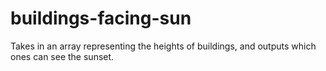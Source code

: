 # buildings-facing-sun
Takes in an array representing the heights of buildings, and outputs which ones can see the sunset.
